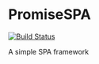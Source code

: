 # PromiseSPA

[![Build Status](https://travis-ci.org/xutou12/PromiseSPA.svg?branch=master)](https://travis-ci.org/xutou12/PromiseSPA)

A simple SPA framework
